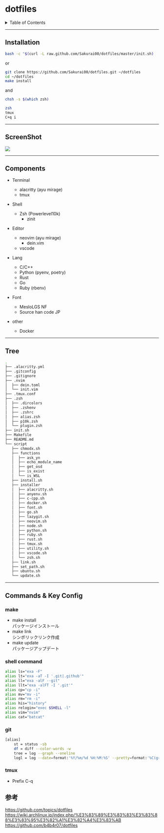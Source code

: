 # dotfiles

<details>
<summary>Table of Contents</summary>

## TOC
- [dotfiles](#dotfiles)
  - [TOC](#toc)
  - [Installation](#installation)
  - [ScreenShot](#screenshot)
  - [Components](#components)
  - [Tree](#tree)
  - [Commands & Key Config](#commands--key-config)
    - [make](#make)
    - [shell command](#shell-command)
    - [git](#git)
    - [tmux](#tmux)
  - [参考](#参考)

</details>

---
## Installation
```bash
bash -c "$(curl -L raw.github.com/Sakurai00/dotfiles/master/init.sh)
```

or

```bash
git clone https://github.com/Sakurai00/dotfiles.git ~/dotfiles
cd ~/dotfiles
make install
```

and

```bash
chsh -s $(which zsh)

zsh
tmux
C+q i
```

---
## ScreenShot
![](https://user-images.githubusercontent.com/54164011/120113830-440fe380-c1b7-11eb-9cb4-56a770d772c4.png)

---
## Components
- Terminal
  - alacritty (ayu mirage)
  - tmux

- Shell
  - Zsh (Powerlevel10k)
    - zinit

- Editor
  - neovim (ayu mirage)
    - dein.vim
  - vscode

- Lang
  - C/C++
  - Python (pyenv, poetry)
  - Rust
  - Go
  - Ruby (rbenv)

- Font
  - MesloLGS NF
  - Source han code JP

- other
  - Docker

---
## Tree
```bash
.
├── .alacritty.yml
├── .gitconfig
├── .gitignore
├── .nvim
│  ├── dein.toml
│  └── init.vim
├── .tmux.conf
├── .zsh
│  ├── .dircolors
│  ├── .zshenv
│  ├── .zshrc
│  ├── alias.zsh
│  ├── p10k.zsh
│  └── plugin.zsh
├── init.sh
├── Makefile
├── README.md
└── script
   ├── chmodx.sh
   ├── functions
   │  ├── ask_yn
   │  ├── echo_module_name
   │  ├── get_osd
   │  ├── is_exist
   │  └── is_WSL
   ├── install.sh
   ├── installer
   │  ├── alacritty.sh
   │  ├── anyenv.sh
   │  ├── c-cpp.sh
   │  ├── docker.sh
   │  ├── font.sh
   │  ├── go.sh
   │  ├── lazygit.sh
   │  ├── neovim.sh
   │  ├── node.sh
   │  ├── python.sh
   │  ├── ruby.sh
   │  ├── rust.sh
   │  ├── tmux.sh
   │  ├── utility.sh
   │  ├── vscode.sh
   │  └── zsh.sh
   ├── link.sh
   ├── set_path.sh
   ├── ubuntu.sh
   └── update.sh
```

---
## Commands & Key Config

### make
- make install  
パッケージインストール
- make link  
シンボリックリンク作成
- make update  
パッケージアップデート

### shell command
```bash
alias ls="exa -F"
alias lt="exa -aT -I '.git|.github'"
alias ll="exa -alF --git"
alias llt="exa -alFT -I '.git'"
alias cp="cp -i"
alias mv="mv -i"
alias rm="rm -i"
alias his="history"
alias relogin="exec $SHELL -l"
alias vim="nvim"
alias cat="batcat"
```
### git
```bash
[alias]
	st = status -sb
	df = diff --color-words -w
	tree = log --graph --oneline
	logl = log --date=format:'%Y/%m/%d %H:%M:%S' --pretty=format:'%C(green)%h %C(reset)%cd %C(blue)%cn %C(red)%d %C(reset)%s'
```
### tmux
- Prefix C-q


## 参考
https://github.com/topics/dotfiles  
https://wiki.archlinux.jp/index.php/%E3%83%89%E3%83%83%E3%83%88%E3%83%95%E3%82%A1%E3%82%A4%E3%83%AB  
https://github.com/b4b4r07/dotfiles